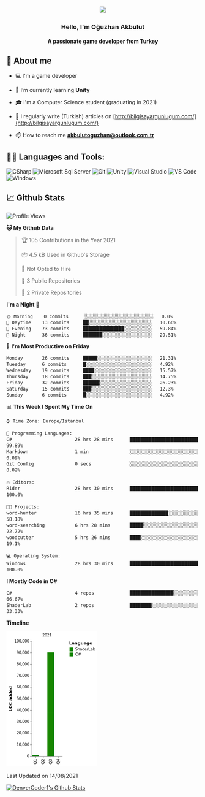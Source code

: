 <h3 align="center"><img width="30%" src="https://i.ibb.co/X8Kzg5W/playing-music-bro.png"></h3>

<h3 align="center">Hello, I'm Oğuzhan Akbulut</h3>
<h4 align="center">A passionate game developer from Turkey</h3>

## 📖 About me

- :computer: I'm a game developer

- 🌱 I’m currently learning **Unity**

- 🎓 I'm a Computer Science student (graduating in 2021)

- 📝 I regularly write (Turkish) articles on [http://bilgisayargunlugum.com/](http://bilgisayargunlugum.com/)

- 📫 How to reach me **akbulutoguzhan@outlook.com.tr**


## 👨‍💻 Languages and Tools:

![CSharp](https://img.shields.io/badge/-C%20Sharp-239120?logo=C-sharp&style=flat-square)
![Microsoft Sql Server](https://img.shields.io/badge/-Sql%20Server-CC2927?style=flat-square&logo=microsoft-sql-server&logoColor=ffffff)
![Git](https://img.shields.io/badge/-Git-%23F05032?style=flat-square&logo=git&logoColor=%23ffffff)
![Unity](https://img.shields.io/badge/-Unity-000000?logo=Unity&style=flat-square)
![Visual Studio](https://img.shields.io/badge/-Visual%20Studio-5C2D91?logo=Visual-Studio&style=flat-square)
![VS Code](http://img.shields.io/badge/-VS%20Code-007ACC?style=flat-square&logo=visual-studio-code&logoColor=ffffff)
![Windows](http://img.shields.io/badge/-Windows-0078D6?style=flat-square&logo=windows&logoColor=ffffff)

## 📈 Github Stats

<!--START_SECTION:waka-->
![Profile Views](http://img.shields.io/badge/Profile%20Views-8-blue)

**🐱 My Github Data** 

> 🏆 105 Contributions in the Year 2021
 > 
> 📦 4.5 kB Used in Github's Storage 
 > 
> 🚫 Not Opted to Hire
 > 
> 📜 3 Public Repositories 
 > 
> 🔑 2 Private Repositories  
 > 
**I'm a Night 🦉** 

```text
🌞 Morning    0 commits      ░░░░░░░░░░░░░░░░░░░░░░░░░   0.0% 
🌆 Daytime    13 commits     ██░░░░░░░░░░░░░░░░░░░░░░░   10.66% 
🌃 Evening    73 commits     ███████████████░░░░░░░░░░   59.84% 
🌙 Night      36 commits     ███████░░░░░░░░░░░░░░░░░░   29.51%

```
📅 **I'm Most Productive on Friday** 

```text
Monday       26 commits     █████░░░░░░░░░░░░░░░░░░░░   21.31% 
Tuesday      6 commits      █░░░░░░░░░░░░░░░░░░░░░░░░   4.92% 
Wednesday    19 commits     ████░░░░░░░░░░░░░░░░░░░░░   15.57% 
Thursday     18 commits     ███░░░░░░░░░░░░░░░░░░░░░░   14.75% 
Friday       32 commits     ██████░░░░░░░░░░░░░░░░░░░   26.23% 
Saturday     15 commits     ███░░░░░░░░░░░░░░░░░░░░░░   12.3% 
Sunday       6 commits      █░░░░░░░░░░░░░░░░░░░░░░░░   4.92%

```


📊 **This Week I Spent My Time On** 

```text
⌚︎ Time Zone: Europe/Istanbul

💬 Programming Languages: 
C#                       28 hrs 28 mins      █████████████████████████   99.89% 
Markdown                 1 min               ░░░░░░░░░░░░░░░░░░░░░░░░░   0.09% 
Git Config               0 secs              ░░░░░░░░░░░░░░░░░░░░░░░░░   0.02%

🔥 Editors: 
Rider                    28 hrs 30 mins      █████████████████████████   100.0%

🐱‍💻 Projects: 
word-hunter              16 hrs 35 mins      ██████████████░░░░░░░░░░░   58.18% 
word-searching           6 hrs 28 mins       █████░░░░░░░░░░░░░░░░░░░░   22.72% 
woodcutter               5 hrs 26 mins       ████░░░░░░░░░░░░░░░░░░░░░   19.1%

💻 Operating System: 
Windows                  28 hrs 30 mins      █████████████████████████   100.0%

```

**I Mostly Code in C#** 

```text
C#                       4 repos             ████████████████░░░░░░░░░   66.67% 
ShaderLab                2 repos             ████████░░░░░░░░░░░░░░░░░   33.33%

```


**Timeline**

![Chart not found](https://raw.githubusercontent.com/akbulutoguzhan/akbulutoguzhan/main/charts/bar_graph.png) 


 Last Updated on 14/08/2021
<!--END_SECTION:waka-->

<!-- https://github.com/anuraghazra/github-readme-stats -->
<a href="https://github.com/anuraghazra/github-readme-stats"><img alt="DenverCoder1's Github Stats" src="https://github-readme-stats.vercel.app/api?username=akbulutoguzhan&show_icons=true&count_private=true&hide=" /></a>
<!--START_SECTION:activity-->

